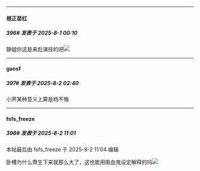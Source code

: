 ﻿
*****

####  根正苗红  
##### 396#       发表于 2025-8-1 00:10

静姐你这是来彪演技的吧<img src="https://static.stage1st.com/image/smiley/face2017/033.png" referrerpolicy="no-referrer">


*****

####  gaosf  
##### 397#       发表于 2025-8-2 02:40

小荠某种意义上算是杨不悔


*****

####  fsfs_freeze  
##### 398#       发表于 2025-8-2 11:01

 本帖最后由 fsfs_freeze 于 2025-8-2 11:04 编辑 

卧槽为什么薺生下来就那么大了，这也能用吸血鬼设定解释的吗<img src="https://static.stage1st.com/image/smiley/face2017/068.png" referrerpolicy="no-referrer">


